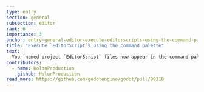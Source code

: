 ```yaml
---
type: entry
section: general
subsection: editor
rank: 6
importance: 3
anchor: entry-general-editor-execute-editorscripts-using-the-command-palette
title: "Execute `EditorScript`s using the command palette"
text: |
  Your named project `EditorScript` files now appear in the command palette. It will be much easier to execute your specific project commands from now on.
contributors:
  - name: HolonProduction
    github: HolonProduction
read_more: https://github.com/godotengine/godot/pull/99318
---
```

